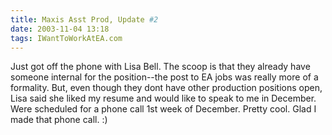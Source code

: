```yaml
---
title: Maxis Asst Prod, Update #2
date: 2003-11-04 13:18
tags: IWantToWorkAtEA.com
---
```

Just got off the phone with Lisa Bell. The scoop is that they already have someone internal for the position--the post to EA jobs was really more of a formality. But, even though they dont have other production positions open, Lisa said she liked my resume and would like to speak to me in December. Were scheduled for a phone call 1st week of December. Pretty cool. Glad I made that phone call. :)
